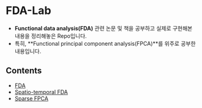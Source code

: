 # FDA-Lab

- **Functional data analysis(FDA)** 관련 논문 및 책을 공부하고 실제로 구현해본 내용을 정리해놓은 Repo입니다.
- 특히, **Functional principal component analysis(FPCA)**를 위주로 공부한 내용입니다.




## Contents
- [FDA](https://github.com/statKim/FDA-Lab/tree/master/FDA)
- [Spatio-temporal FDA](https://github.com/statKim/FDA-Lab/tree/master/Spatio-temporal%20FDA)
- [Sparse FPCA](https://github.com/statKim/FDA-Lab/tree/master/Sparse%20FPCA)


